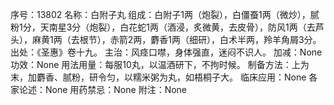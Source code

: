 序号：13802
名称：白附子丸
组成：白附子1两（炮裂），白僵蚕1两（微炒），腻粉1分，天南星3分（炮裂），白花蛇1两（酒浸，炙微黄，去皮骨），防风1两（去芦头），麻黄1两（去根节），赤箭2两，麝香1两（细研），白术半两，羚羊角屑3分。
出处：《圣惠》卷十九。
主治：风痉口噤，身体强直，迷闷不识人。
加减：None
功效：None
用法用量：每服10丸，以温酒研下，不拘时候。
制备方法：上为末，加麝香、腻粉，研令匀，以糯米粥为丸，如梧桐子大。
临床应用：None
各家论述：None
用药禁忌：None
附注：None
